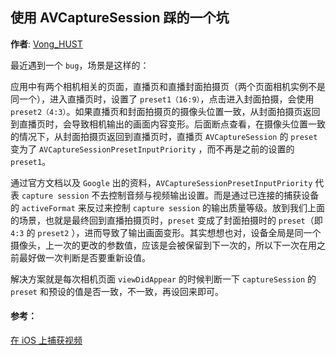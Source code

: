 ## 使用 AVCaptureSession 踩的一个坑

**作者**: [Vong_HUST](https://weibo.com/VongLo)

最近遇到一个 `bug`，场景是这样的：

应用中有两个相机相关的页面，直播页和直播封面拍摄页（两个页面相机实例不是同一个），进入直播页时，设置了 `preset1（16:9）`，点击进入封面拍摄，会使用 `preset2（4:3）`。如果直播页和封面拍摄页的摄像头位置一致，从封面拍摄页返回到直播页时，会导致相机输出的画面内容变形。后面断点查看，在摄像头位置一致的情况下，从封面拍摄页返回到直播页时，直播页 `AVCaptureSession` 的 `preset` 变为了 `AVCaptureSessionPresetInputPriority` ，而不再是之前的设置的 `preset1`。

通过官方文档以及 `Google` 出的资料，`AVCaptureSessionPresetInputPriority` 代表 `capture session` 不去控制音频与视频输出设置。而是通过已连接的捕获设备的 `activeFormat` 来反过来控制 `capture session` 的输出质量等级。放到我们上面的场景，也就是最终回到直播拍摄页时，`preset` 变成了封面拍摄时的 `preset`（即 `4:3` 的 `preset2` ），进而导致了输出画面变形。其实想想也对，设备全局是同一个摄像头，上一次的更改的参数值，应该是会被保留到下一次的，所以下一次在用之前最好做一次判断是否要重新设值。

解决方案就是每次相机页面 `viewDidAppear` 的时候判断一下 `captureSession` 的 `preset` 和预设的值是否一致，不一致，再设回来即可。

#### 参考：

[在 iOS 上捕获视频](https://objccn.io/issue-23-1/)

